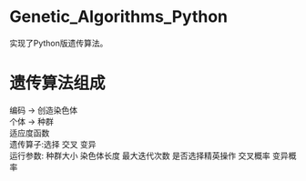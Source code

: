 # Genetic_Algorithms_Python
实现了Python版遗传算法。

# 遗传算法组成
编码 -> 创造染色体  
个体 -> 种群  
适应度函数  
遗传算子:选择 交叉 变异  
运行参数: 种群大小 染色体长度 最大迭代次数 是否选择精英操作 交叉概率 变异概率
